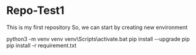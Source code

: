 # Repo-Test1

This is my first repository
So, we can start by creating new environment

python3 -m venv venv
venv\Scripts\activate.bat
pip install --upgrade pip
pip install -r requirement.txt

